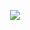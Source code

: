 <p align="center">
    <img src="https://github-readme-streak-stats.herokuapp.com?user=ericmdg&theme=Javascript&hide_border=true&date_format=j%2Fn%5B%2FY%5D">
</p>

